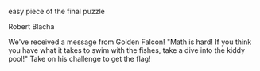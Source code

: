 easy piece of the final puzzle

Robert Blacha

We've received a message from Golden Falcon! "Math is hard! If you think you have what it takes to swim with the fishes, take a dive into the kiddy pool!" Take on his challenge to get the flag!
